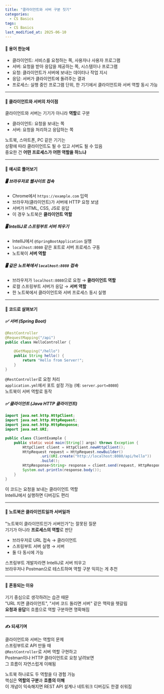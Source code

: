 ```yaml
---
title: "클라이언트와 서버 구분 짓기"
categories:
  - CS Basics
tags:
  - CS Basics
last_modified_at: 2025-06-10
---
```


#### 📌 용어 한눈에
- 클라이언트: 서비스를 요청하는 쪽, 사용자나 사용자 프로그램  
- 서버: 요청을 받아 응답을 제공하는 쪽, 시스템이나 프로그램  
- 요청: 클라이언트가 서버에 보내는 데이터나 작업 지시  
- 응답: 서버가 클라이언트에 돌려주는 결과  
- 프로세스: 실행 중인 프로그램 단위, 한 기기에서 클라이언트와 서버 역할 동시 가능  

---
#### 📌 클라이언트와 서버의 차이점
클라이언트와 서버는 기기가 아니라 **역할**로 구분  
- 클라이언트: 요청을 보내는 쪽  
- 서버: 요청을 처리하고 응답하는 쪽  

노트북, 스마트폰, PC 같은 기기는  
상황에 따라 클라이언트도 될 수 있고 서버도 될 수 있음  
중요한 건 **어떤 프로세스가 어떤 역할을 하느냐**  

---
#### 📌 예시로 풀어보기

##### 🖥️ 브라우저로 웹사이트 접속
- Chrome에서 `https://example.com` 입력  
- 브라우저(클라이언트)가 서버에 HTTP 요청 보냄  
- 서버가 HTML, CSS, JS로 응답  
- 이 경우 노트북은 **클라이언트 역할**  

##### 🖥️ IntelliJ로 스프링부트 서버 띄우기
- IntelliJ에서 `@SpringBootApplication` 실행  
- `localhost:8080` 같은 포트로 서버 프로세스 구동  
- 노트북이 **서버 역할**  

##### 🖥️ 같은 노트북에서 `localhost:8080` 접속
- 브라우저가 `localhost:8080`으로 요청 → **클라이언트 역할**  
- 로컬 스프링부트 서버가 응답 → **서버 역할**  
- 한 노트북에서 클라이언트와 서버 프로세스 동시 실행  

---
#### 📌 코드로 살펴보기

##### ✅ 서버 (Spring Boot)
```java
@RestController
@RequestMapping("/api")
public class HelloController {

    @GetMapping("/hello")
    public String hello() {
        return "Hello from Server!";
    }
}
```
`@RestController`로 요청 처리  
`application.yml`에서 포트 설정 가능 (예: `server.port=8080`)  
노트북이 서버 역할로 동작  

##### ✅ 클라이언트 (Java HTTP 클라이언트)
```java
import java.net.http.HttpClient;
import java.net.http.HttpRequest;
import java.net.http.HttpResponse;
import java.net.URI;

public class ClientExample {
    public static void main(String[] args) throws Exception {
        HttpClient client = HttpClient.newHttpClient();
        HttpRequest request = HttpRequest.newBuilder()
                .uri(URI.create("http://localhost:8080/api/hello"))
                .build();
        HttpResponse<String> response = client.send(request, HttpResponse.BodyHandlers.ofString());
        System.out.println(response.body());
    }
}
```
이 코드는 요청을 보내는 클라이언트 역할  
IntelliJ에서 실행하면 디버깅도 편리  

---
#### 📌 노트북은 클라이언트일까 서버일까
"노트북이 클라이언트인가 서버인가"는 잘못된 질문  
기기가 아니라 **프로세스의 역할**로 판단  
- 브라우저로 URL 접속 → 클라이언트  
- 스프링부트 서버 실행 → 서버  
- 둘 다 동시에 가능  

스프링부트 개발자라면 IntelliJ로 서버 띄우고  
브라우저나 Postman으로 테스트하며 역할 구분 익히는 게 추천  

---
#### 📌 혼동되는 이유
기기 중심으로 생각하려는 습관 때문  
"URL 치면 클라이언트", "서버 코드 돌리면 서버" 같은 맥락을 헷갈림  
**요청과 응답**의 흐름으로 역할 구분하면 명확해짐  

---
#### ✍ 되새기며
클라이언트와 서버는 역할의 문제  
스프링부트로 API 만들 때  
`@RestController`로 서버 역할 구현하고  
Postman이나 HTTP 클라이언트로 요청 날려보면  
그 흐름이 자연스럽게 이해됨  

노트북 하나로도 두 역할을 다 경험 가능  
핵심은 **역할의 구분**과 **흐름의 이해**  
이 개념이 익숙해지면 REST API 설계나 네트워크 디버깅도 한결 쉬워짐